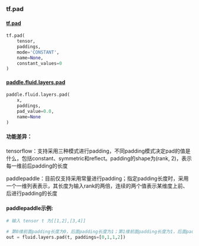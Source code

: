 
### tf.pad

#### [tf.pad](https://www.tensorflow.org/api_docs/python/tf/pad)
``` python
tf.pad(
    tensor,
    paddings,
    mode='CONSTANT',
    name=None,
    constant_values=0
)
```

#### [paddle.fluid.layers.pad](http://paddlepaddle.org/documentation/docs/zh/1.2/api_cn/layers_cn.html#cn-api-fluid-layers-pad)
``` python
paddle.fluid.layers.pad(
    x, 
    paddings, 
    pad_value=0.0, 
    name=None
)
```

#### 功能差异：
tensorflow：支持采用三种模式进行padding，不同padding模式决定pad的值是什么，包括constant、symmetric和reflect。padding的shape为(rank, 2)，表示每一维前后padding的长度  

paddlepaddle：目前仅支持采用常量进行padding；指定padding长度时，采用一个一维列表表示，其长度为输入rank的两倍，连续的两个值表示某维度上前、后进行padding的长度

#### paddlepaddle示例:
```python
# 输入 tensor t 为[[1,2],[3,4]]

# 第0维前面padding长度为0，后面padding长度为1；第1维前面padding长度为1，后面padding长度为2
out = fluid.layers.pad(t, paddings=[0,1,1,2])  
```
